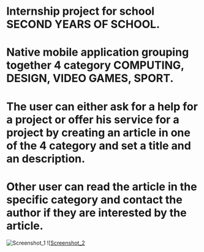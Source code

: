 # Internship project for school SECOND YEARS OF SCHOOL.
# Native mobile application grouping together 4 category COMPUTING, DESIGN, VIDEO GAMES, SPORT.
# The user can either ask for a help for a project or offer his service for a project by creating an article in one of the 4 category and set a title and an description.
# Other user can read the article in the specific category and contact the author if they are interested by the article.


![Screenshot_1](https://user-images.githubusercontent.com/69092875/160489640-3e0acc62-acd1-47e1-accd-b7ac009f5a19.png)
![[Screenshot_2](https://user-images.githubusercontent.com/69092875/160489674-4cd09b38-2e77-496c-a629-1594b11cc305.png)
